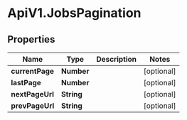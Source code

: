 # ApiV1.JobsPagination

## Properties
Name | Type | Description | Notes
------------ | ------------- | ------------- | -------------
**currentPage** | **Number** |  | [optional] 
**lastPage** | **Number** |  | [optional] 
**nextPageUrl** | **String** |  | [optional] 
**prevPageUrl** | **String** |  | [optional] 

